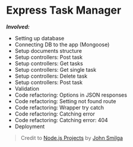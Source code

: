 # Express Task Manager

**_Involved:_**

- Setting up database
- Connecting DB to the app (Mongoose)
- Setup documents structure
- Setup controllers: Post task
- Setup controllers: Get tasks
- Setup controllers: Get single task
- Setup controllers: Delete task
- Setup controllers: Post task
- Validation
- Code refactoring: Options in JSON responses
- Code refactoring: Setting not found route
- Code refactoring: Wrapper try catch
- Code refactoring: Catching error
- Code refactoring: Catching error: 404
- Deployment

> Credit to [Node.js Projects](https://youtu.be/rltfdjcXjmk?si=YT26EZ8Ny0S3j3SE&t=171) by [John Smilga](https://www.youtube.com/channel/UCMZFwxv5l-XtKi693qMJptA)
